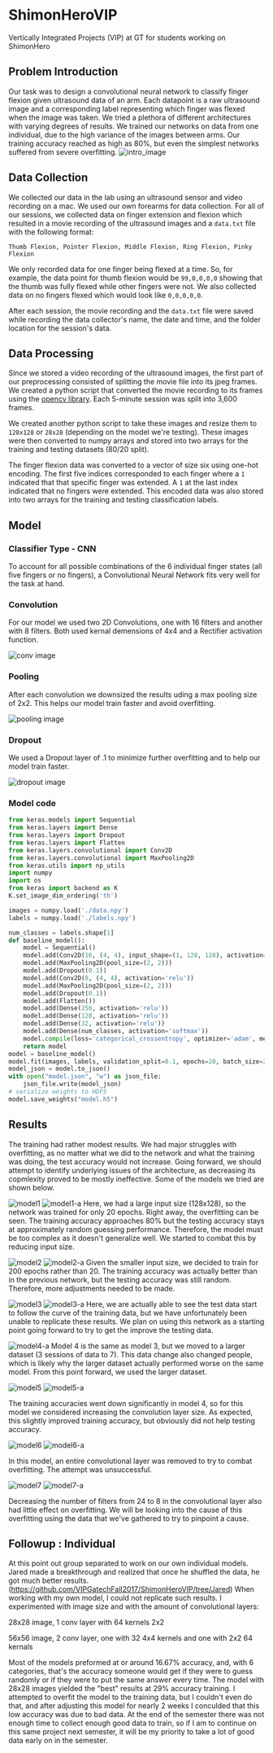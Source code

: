 # ShimonHeroVIP
Vertically Integrated Projects (VIP) at GT for students working on ShimonHero

## Problem Introduction
Our task was to design a convolutional neural network to classify finger flexion given ultrasound data of an arm. Each datapoint is a raw ultrasound image and a corresponding label representing which finger was flexed when the image was taken. We tried a plethora of different architectures with varying degrees of results. We trained our networks on data from one individual, due to the high variance of the images between arms. Our training accuracy reached as high as 80%, but even the simplest networks suffered from severe overfitting.
![intro_image](https://github.com/VIPGatechFall2017/ShimonHeroVIP/blob/Jared/results/frame1.jpg)

## Data Collection
We collected our data in the lab using an ultrasound sensor and video recording on a mac. We used our own forearms for data collection. For all of our sessions, we collected data on finger extension and flexion which resulted in a movie recording of the ultrasound images and a ```data.txt``` file with the following format:
```
Thumb Flexion, Pointer Flexion, Middle Flexion, Ring Flexion, Pinky Flexion
```

We only recorded data for one finger being flexed at a time. So, for example, the data point for thumb flexion would be ```99,0,0,0,0``` showing that the thumb was fully flexed while other fingers were not. We also collected data on no fingers flexed which would look like ```0,0,0,0,0```.

After each session, the movie recording and the ```data.txt``` file were saved while recording the data collector's name, the date and time, and the folder location for the session's data.

## Data Processing
Since we stored a video recording of the ultrasound images, the first part of our preprocessing consisted of splitting the movie file into its jpeg frames. We created a python script that converted the movie recording to its frames using the [opencv library](https://docs.opencv.org/3.3.0/index.html). Each 5-minute session was split into 3,600 frames.

We created another python script to take these images and resize them to ```128x128``` or ```28x28``` (depending on the model we're testing). These images were then converted to numpy arrays and stored into two arrays for the training and testing datasets (80/20 split).

The finger flexion data was converted to a vector of size six using one-hot encoding. The first five indices corresponded to each finger where a ```1``` indicated that that specific finger was extended. A ```1``` at the last index indicated that no fingers were extended. This encoded data was also stored into two arrays for the training and testing classification labels.

## Model
### Classifier Type - CNN
To account for all possible combinations of the 6 individual finger states (all five fingers or no fingers), a Convolutional Neural Network fits very well for the task at hand. 

### Convolution
For our model we used two 2D Convolutions, one with 16 filters and another with 8 filters. Both used kernal demensions of 4x4 and a Rectifier activation function.

![conv image](http://colah.github.io/posts/2014-07-Understanding-Convolutions/img/RiverTrain-ImageConvDiagram.png)

### Pooling
After each convolution we downsized the results uding a max pooling size of 2x2. This helps our model train faster and avoid overfitting.

![pooling image](https://qph.ec.quoracdn.net/main-qimg-8afedfb2f82f279781bfefa269bc6a90)

### Dropout
We used a Dropout layer of .1 to minimize further overfitting and to help our model train faster.

![dropout image](https://cambridgespark.com/content/tutorials/convolutional-neural-networks-with-keras/figures/drop.png)

### Model code
```python
from keras.models import Sequential
from keras.layers import Dense
from keras.layers import Dropout
from keras.layers import Flatten
from keras.layers.convolutional import Conv2D
from keras.layers.convolutional import MaxPooling2D
from keras.utils import np_utils
import numpy
import os
from keras import backend as K 
K.set_image_dim_ordering('th')

images = numpy.load('./data.npy')
labels = numpy.load('./labels.npy')

num_classes = labels.shape[1]
def baseline_model():
    model = Sequential()
    model.add(Conv2D(16, (4, 4), input_shape=(1, 128, 128), activation='relu'))
    model.add(MaxPooling2D(pool_size=(2, 2)))
    model.add(Dropout(0.1))
    model.add(Conv2D(8, (4, 4), activation='relu'))
    model.add(MaxPooling2D(pool_size=(2, 2)))
    model.add(Dropout(0.1))
    model.add(Flatten())
    model.add(Dense(256, activation='relu'))
    model.add(Dense(128, activation='relu'))
    model.add(Dense(32, activation='relu'))
    model.add(Dense(num_classes, activation='softmax'))
    model.compile(loss='categorical_crossentropy', optimizer='adam', metrics=['accuracy'])
    return model
model = baseline_model()
model.fit(images, labels, validation_split=0.1, epochs=20, batch_size=200, verbose=2)
model_json = model.to_json()
with open("model.json", "w") as json_file:
    json_file.write(model_json)
# serialize weights to HDF5
model.save_weights("model.h5")
```

## Results
The training had rather modest results. We had major struggles with overfitting, as no matter what we did to the network and what the training was doing, the test accuracy would not increase. Going forward, we should attempt to identify underlying issues of the architecture, as decreasing its copmlexity proved to be mostly ineffective. Some of the models we tried are shown below.

![model1](https://github.com/VIPGatechFall2017/ShimonHeroVIP/blob/Jared/results/Model%201.png)
![model1-a](https://github.com/VIPGatechFall2017/ShimonHeroVIP/blob/Jared/results/Model%201%20-%20Analysis.jpg)
Here, we had a large input size (128x128), so the network was trained for only 20 epochs. Right away, the overfitting can be seen. The training accuracy approaches 80% but the testing accuracy stays at approximately random guessing performance. Therefore, the model must be too complex as it doesn't generalize well. We started to combat this by reducing input size.

![model2](https://github.com/VIPGatechFall2017/ShimonHeroVIP/blob/Jared/results/Model%202.png)
![model2-a](https://github.com/VIPGatechFall2017/ShimonHeroVIP/blob/Jared/results/Model%202%20-%20Analysis.jpg)
Given the smaller input size, we decided to train for 200 epochs rather than 20. The training accuracy was actually better than in the previous network, but the testing accuracy was still random. Therefore, more adjustments needed to be made.

![model3](https://github.com/VIPGatechFall2017/ShimonHeroVIP/blob/Jared/results/Model%203.png)
![model3-a](https://github.com/VIPGatechFall2017/ShimonHeroVIP/blob/Jared/results/Model%203%20-%20Analysis.jpg)
Here, we are actually able to see the test data start to follow the curve of the training data, but we have unfortunately been unable to replicate these results. We plan on using this network as a starting point going forward to try to get the improve the testing data.

![model4-a](https://github.com/VIPGatechFall2017/ShimonHeroVIP/blob/Jared/results/Model%204%20-%20Analysis.jpg)
Model 4 is the same as model 3, but we moved to a larger dataset (3 sessions of data to 7). This data change also changed people, which is likely why the larger dataset actually performed worse on the same model. From this point forward, we used the larger dataset.

![model5](https://github.com/VIPGatechFall2017/ShimonHeroVIP/blob/Jared/results/Model%205.png)
![model5-a](https://github.com/VIPGatechFall2017/ShimonHeroVIP/blob/Jared/results/Model%205%20-%20Analysis.jpg)

The training accuracies went down significantly in model 4, so for this model we considered increasing the convolution layer size. As expected, this slightly improved training accuracy, but obviously did not help testing accuracy.

![model6](https://github.com/VIPGatechFall2017/ShimonHeroVIP/blob/Jared/results/Model%206.png)
![model6-a](https://github.com/VIPGatechFall2017/ShimonHeroVIP/blob/Jared/results/Model%206%20-%20Analysis.jpg)

In this model, an entire convolutional layer was removed to try to combat overfitting. The attempt was unsuccessful.

![model7](https://github.com/VIPGatechFall2017/ShimonHeroVIP/blob/Jared/results/Model%207.png)
![model7-a](https://github.com/VIPGatechFall2017/ShimonHeroVIP/blob/Jared/results/Model%207%20-%20Analysis.jpg)

Decreasing the number of filters from 24 to 8 in the convolutional layer also had little effect on overfitting. We will be looking into the cause of this overfitting using the data that we've gathered to try to pinpoint a cause. 

## Followup : Individual
At this point out group separated to work on our own individual models. Jared made a breakthrough and realized that once he shuffled the data, he got much better results. (https://github.com/VIPGatechFall2017/ShimonHeroVIP/tree/Jared) 
When working with my own model, I could not replicate such results. I experimented with image size and with the amount of convolutional layers:

28x28 image, 1 conv layer with 64 kernels 2x2

56x56 image, 2 conv layer, one with 32 4x4 kernels and one with 2x2 64 kernals

Most of the models preformed at or around 16.67% accuracy, and, with 6 categories, that's the accuracy someone would get if they were to guess randomly or if they were to put the same answer every time. The model with 28x28 images yielded the "best" results at 29% accuracy training. I attempted to overfit the model to the training data, but I couldn't even do that, and after adjusting this model for nearly 2 weeks I conculded that this low accuracy was due to bad data. At the end of the semester there was not enough time to collect enough good data to train, so if I am to continue on this same project next semester, it will be my priority to take a lot of good data early on in the semester.

